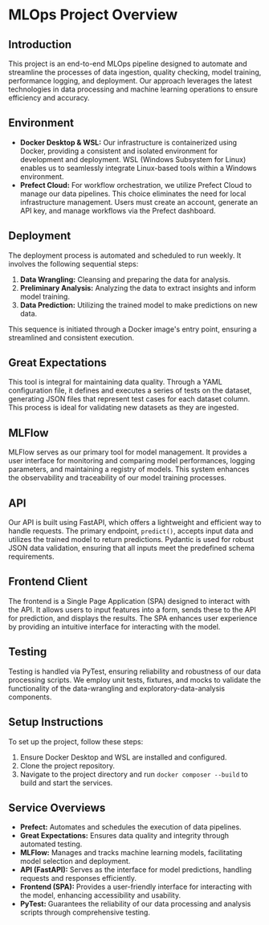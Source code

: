 
# MLOps Project Overview

## Introduction
This project is an end-to-end MLOps pipeline designed to automate and streamline the processes of data ingestion, quality checking, model training, performance logging, and deployment. Our approach leverages the latest technologies in data processing and machine learning operations to ensure efficiency and accuracy.

## Environment
- **Docker Desktop & WSL:** Our infrastructure is containerized using Docker, providing a consistent and isolated environment for development and deployment. WSL (Windows Subsystem for Linux) enables us to seamlessly integrate Linux-based tools within a Windows environment.
- **Prefect Cloud:** For workflow orchestration, we utilize Prefect Cloud to manage our data pipelines. This choice eliminates the need for local infrastructure management. Users must create an account, generate an API key, and manage workflows via the Prefect dashboard.

## Deployment
The deployment process is automated and scheduled to run weekly. It involves the following sequential steps:
1. **Data Wrangling:** Cleansing and preparing the data for analysis.
2. **Preliminary Analysis:** Analyzing the data to extract insights and inform model training.
3. **Data Prediction:** Utilizing the trained model to make predictions on new data.

This sequence is initiated through a Docker image's entry point, ensuring a streamlined and consistent execution.

## Great Expectations
This tool is integral for maintaining data quality. Through a YAML configuration file, it defines and executes a series of tests on the dataset, generating JSON files that represent test cases for each dataset column. This process is ideal for validating new datasets as they are ingested.

## MLFlow
MLFlow serves as our primary tool for model management. It provides a user interface for monitoring and comparing model performances, logging parameters, and maintaining a registry of models. This system enhances the observability and traceability of our model training processes.

## API
Our API is built using FastAPI, which offers a lightweight and efficient way to handle requests. The primary endpoint, `predict()`, accepts input data and utilizes the trained model to return predictions. Pydantic is used for robust JSON data validation, ensuring that all inputs meet the predefined schema requirements.

## Frontend Client
The frontend is a Single Page Application (SPA) designed to interact with the API. It allows users to input features into a form, sends these to the API for prediction, and displays the results. The SPA enhances user experience by providing an intuitive interface for interacting with the model.

## Testing
Testing is handled via PyTest, ensuring reliability and robustness of our data processing scripts. We employ unit tests, fixtures, and mocks to validate the functionality of the data-wrangling and exploratory-data-analysis components.

## Setup Instructions
To set up the project, follow these steps:
1. Ensure Docker Desktop and WSL are installed and configured.
2. Clone the project repository.
3. Navigate to the project directory and run `docker composer --build` to build and start the services.

## Service Overviews
- **Prefect:** Automates and schedules the execution of data pipelines.
- **Great Expectations:** Ensures data quality and integrity through automated testing.
- **MLFlow:** Manages and tracks machine learning models, facilitating model selection and deployment.
- **API (FastAPI):** Serves as the interface for model predictions, handling requests and responses efficiently.
- **Frontend (SPA):** Provides a user-friendly interface for interacting with the model, enhancing accessibility and usability.
- **PyTest:** Guarantees the reliability of our data processing and analysis scripts through comprehensive testing.
